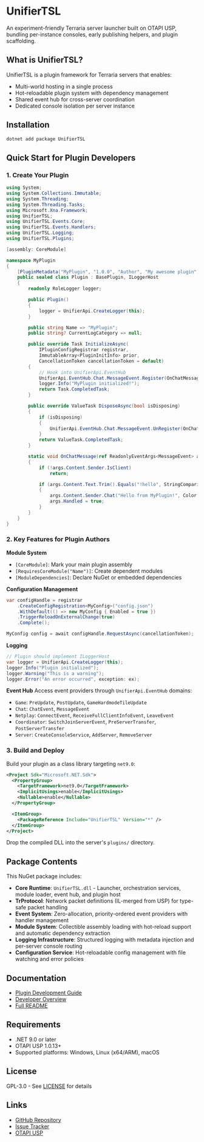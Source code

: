 # UnifierTSL

An experiment-friendly Terraria server launcher built on OTAPI USP, bundling per-instance consoles, early publishing helpers, and plugin scaffolding.

## What is UnifierTSL?

UnifierTSL is a plugin framework for Terraria servers that enables:
- Multi-world hosting in a single process
- Hot-reloadable plugin system with dependency management
- Shared event hub for cross-server coordination
- Dedicated console isolation per server instance

## Installation

```bash
dotnet add package UnifierTSL
```

## Quick Start for Plugin Developers

### 1. Create Your Plugin

```csharp
using System;
using System.Collections.Immutable;
using System.Threading;
using System.Threading.Tasks;
using Microsoft.Xna.Framework;
using UnifierTSL;
using UnifierTSL.Events.Core;
using UnifierTSL.Events.Handlers;
using UnifierTSL.Logging;
using UnifierTSL.Plugins;

[assembly: CoreModule]

namespace MyPlugin
{
    [PluginMetadata("MyPlugin", "1.0.0", "Author", "My awesome plugin")]
    public sealed class Plugin : BasePlugin, ILoggerHost
    {
        readonly RoleLogger logger;

        public Plugin()
        {
            logger = UnifierApi.CreateLogger(this);
        }

        public string Name => "MyPlugin";
        public string? CurrentLogCategory => null;

        public override Task InitializeAsync(
            IPluginConfigRegistrar registrar,
            ImmutableArray<PluginInitInfo> prior,
            CancellationToken cancellationToken = default)
        {
            // Hook into UnifierApi.EventHub
            UnifierApi.EventHub.Chat.MessageEvent.Register(OnChatMessage, HandlerPriority.Normal);
            logger.Info("MyPlugin initialized!");
            return Task.CompletedTask;
        }

        public override ValueTask DisposeAsync(bool isDisposing)
        {
            if (isDisposing)
            {
                UnifierApi.EventHub.Chat.MessageEvent.UnRegister(OnChatMessage);
            }
            return ValueTask.CompletedTask;
        }

        static void OnChatMessage(ref ReadonlyEventArgs<MessageEvent> args)
        {
            if (!args.Content.Sender.IsClient)
                return;

            if (args.Content.Text.Trim().Equals("!hello", StringComparison.OrdinalIgnoreCase))
            {
                args.Content.Sender.Chat("Hello from MyPlugin!", Color.LightGreen);
                args.Handled = true;
            }
        }
    }
}
```

### 2. Key Features for Plugin Authors

**Module System**
- `[CoreModule]`: Mark your main plugin assembly
- `[RequiresCoreModule("Name")]`: Create dependent modules
- `[ModuleDependencies]`: Declare NuGet or embedded dependencies

**Configuration Management**
```csharp
var configHandle = registrar
    .CreateConfigRegistration<MyConfig>("config.json")
    .WithDefault(() => new MyConfig { Enabled = true })
    .TriggerReloadOnExternalChange(true)
    .Complete();

MyConfig config = await configHandle.RequestAsync(cancellationToken);
```

**Logging**
```csharp
// Plugin should implement ILoggerHost
var logger = UnifierApi.CreateLogger(this);
logger.Info("Plugin initialized");
logger.Warning("This is a warning");
logger.Error("An error occurred", exception: ex);
```

**Event Hub**
Access event providers through `UnifierApi.EventHub` domains:
- `Game`: `PreUpdate`, `PostUpdate`, `GameHardmodeTileUpdate`
- `Chat`: `ChatEvent`, `MessageEvent`
- `Netplay`: `ConnectEvent`, `ReceiveFullClientInfoEvent`, `LeaveEvent`
- `Coordinator`: `SwitchJoinServerEvent`, `PreServerTransfer`, `PostServerTransfer`
- `Server`: `CreateConsoleService`, `AddServer`, `RemoveServer`

### 3. Build and Deploy

Build your plugin as a class library targeting `net9.0`:

```xml
<Project Sdk="Microsoft.NET.Sdk">
  <PropertyGroup>
    <TargetFramework>net9.0</TargetFramework>
    <ImplicitUsings>enable</ImplicitUsings>
    <Nullable>enable</Nullable>
  </PropertyGroup>

  <ItemGroup>
    <PackageReference Include="UnifierTSL" Version="*" />
  </ItemGroup>
</Project>
```

Drop the compiled DLL into the server's `plugins/` directory.

## Package Contents

This NuGet package includes:
- **Core Runtime**: `UnifierTSL.dll` - Launcher, orchestration services, module loader, event hub, and plugin host
- **TrProtocol**: Network packet definitions (IL-merged from USP) for type-safe packet handling
- **Event System**: Zero-allocation, priority-ordered event providers with handler management
- **Module System**: Collectible assembly loading with hot-reload support and automatic dependency extraction
- **Logging Infrastructure**: Structured logging with metadata injection and per-server console routing
- **Configuration Service**: Hot-reloadable config management with file watching and error policies

## Documentation

- [Plugin Development Guide](https://github.com/CedaryCat/UnifierTSL/blob/main/docs/dev-plugin.md)
- [Developer Overview](https://github.com/CedaryCat/UnifierTSL/blob/main/docs/dev-overview.md)
- [Full README](https://github.com/CedaryCat/UnifierTSL/blob/main/README.md)

## Requirements

- .NET 9.0 or later
- OTAPI USP 1.0.13+
- Supported platforms: Windows, Linux (x64/ARM), macOS

## License

GPL-3.0 - See [LICENSE](https://github.com/CedaryCat/UnifierTSL/blob/main/LICENSE) for details

## Links

- [GitHub Repository](https://github.com/CedaryCat/UnifierTSL)
- [Issue Tracker](https://github.com/CedaryCat/UnifierTSL/issues)
- [OTAPI USP](https://github.com/CedaryCat/OTAPI.UnifiedServerProcess)
